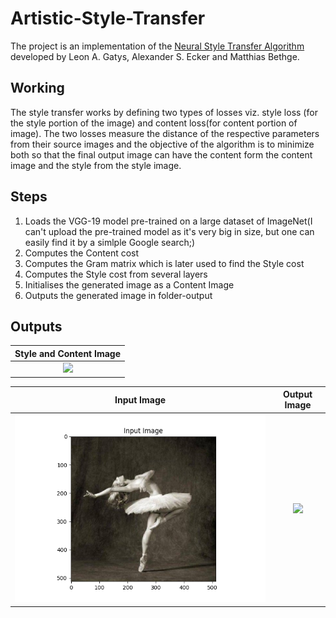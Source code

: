 # Artistic-Style-Transfer
The project is an implementation of the [Neural Style Transfer Algorithm](https://arxiv.org/abs/1508.06576) developed by Leon A. Gatys, Alexander S. Ecker and Matthias Bethge.

## Working
The style transfer works by defining two types of losses viz. style loss (for the style portion of the image) and content loss(for content portion of image). The two losses measure the distance of the respective parameters from their source images and the objective of the algorithm is to minimize both so that the final output image can have the content form the content image and the style from the style image.

## Steps
1. Loads the VGG-19 model pre-trained on a large dataset of ImageNet(I can't upload the pre-trained model as it's very big in size, but one can easily find it by a simlple Google search;)
2. Computes the Content cost
3. Computes the Gram matrix which is later used to find the Style cost
4. Computes the Style cost from several layers
5. Initialises the generated image as a Content Image
6. Outputs the generated image in folder-output

## Outputs
Style and Content Image|
:-----------:|
![](imgs/style_content.png)|

Input Image| Output Image|
:---:|:----:|
![](imgs/input.png)|![](output.png)|
